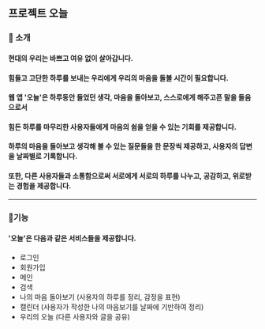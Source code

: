 ## 프로젝트 오늘

### 👋 소개

#### 현대의 우리는 바쁘고 여유 없이 살아갑니다.

#### 힘들고 고단한 하루를 보내는 우리에게 우리의 마음을 돌볼 시간이 필요합니다.

#### 웹 앱 '오늘'은 하루동안 들었던 생각, 마음을 돌아보고, 스스로에게 해주고픈 말을 들음으로서

#### 힘든 하루를 마무리한 사용자들에게 마음의 쉼을 얻을 수 있는 기회를 제공합니다.

#### 하루의 마음을 돌아보고 생각해 볼 수 있는 질문들을 한 문장씩 제공하고, 사용자의 답변을 날짜별로 기록합니다.

#### 또한, 다른 사용자들과 소통함으로써 서로에게 서로의 하루를 나누고, 공감하고, 위로받는 경험을 제공합니다.

---

### 🔧기능

#### '오늘'은 다음과 같은 서비스들을 제공합니다.

-   로그인
-   회원가입
-   메인
-   검색
-   나의 마음 돌아보기 (사용자의 하루를 정리, 감정을 표현)
-   캘린더 (사용자가 작성한 나의 마음보기를 날짜에 기반하여 정리)
-   우리의 오늘 (다른 사용자와 글을 공유)
